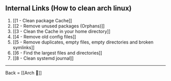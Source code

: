 ## Internal Links (How to clean arch linux)

1. [[1 - Clean package Cache]]
2. [[2 - Remove unused packages (Orphans)]]
3. [[3 - Clean the Cache in your home directory]]
4. [[4 - Remove old config files]]
5. [[5 - Remove duplicates, empty files, empty directories and broken symlinks]]
6. [[6  - Find the largest files and directories]]
7. [[8 - Clean systemd journal]]

-------------------------

Back = [[Arch 🔗]]
